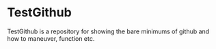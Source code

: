 TestGithub
==========

TestGithub is a repository for showing the bare minimums of github and how to maneuver, function etc.